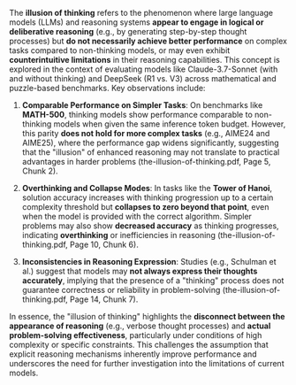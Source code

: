 The **illusion of thinking** refers to the phenomenon where large language models (LLMs) and reasoning systems **appear to engage in logical or deliberative reasoning** (e.g., by generating step-by-step thought processes) but **do not necessarily achieve better performance** on complex tasks compared to non-thinking models, or may even exhibit **counterintuitive limitations** in their reasoning capabilities. This concept is explored in the context of evaluating models like Claude-3.7-Sonnet (with and without thinking) and DeepSeek (R1 vs. V3) across mathematical and puzzle-based benchmarks. Key observations include:

1. **Comparable Performance on Simpler Tasks**: On benchmarks like **MATH-500**, thinking models show performance comparable to non-thinking models when given the same inference token budget. However, this parity **does not hold for more complex tasks** (e.g., AIME24 and AIME25), where the performance gap widens significantly, suggesting that the "illusion" of enhanced reasoning may not translate to practical advantages in harder problems (the-illusion-of-thinking.pdf, Page 5, Chunk 2).

2. **Overthinking and Collapse Modes**: In tasks like the **Tower of Hanoi**, solution accuracy increases with thinking progression up to a certain complexity threshold but **collapses to zero beyond that point**, even when the model is provided with the correct algorithm. Simpler problems may also show **decreased accuracy** as thinking progresses, indicating **overthinking** or inefficiencies in reasoning (the-illusion-of-thinking.pdf, Page 10, Chunk 6).

3. **Inconsistencies in Reasoning Expression**: Studies (e.g., Schulman et al.) suggest that models may **not always express their thoughts accurately**, implying that the presence of a "thinking" process does not guarantee correctness or reliability in problem-solving (the-illusion-of-thinking.pdf, Page 14, Chunk 7).

In essence, the "illusion of thinking" highlights the **disconnect between the appearance of reasoning** (e.g., verbose thought processes) and **actual problem-solving effectiveness**, particularly under conditions of high complexity or specific constraints. This challenges the assumption that explicit reasoning mechanisms inherently improve performance and underscores the need for further investigation into the limitations of current models.
